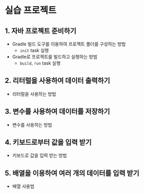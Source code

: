 # 실습 프로젝트
## 1. 자바 프로젝트 준비하기

- Gradle 빌드 도구를 이용하여 프로젝트 폴더를 구성하는 방법
  - `init` task 실행
- Gradle로 프로젝트를 빌드하고 실행하는 방법
  - `build`, `run` task 실행

## 2. 리터럴을 사용하여 데이터 출력하기 

- 리터럴을 사용하는 방법


## 3. 변수를 사용하여 데이터를 저장하기 

- 변수를 사용하는 방법


## 4. 키보드로부터 값을 입력 받기 

- 키보드로 값을 입력 받는 방법


## 5. 배열을 이용하여 여러 개의 데이터를 입력 받기

- 배열 사용법



